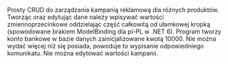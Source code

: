 Prosty CRUD do zarządzania kampanią reklamową dla różnych produktów.
Tworząc oraz edytując dane należy wpisywać wartości zmiennoprzecinkowe oddzielając część całkowitą od ułamkowej kropką (spowodowane brakiem ModelBinding dla pl-PL w .NET 6).
Program tworzy konto bankowe w bazie danych zainicjalizowane kwotą 10000.
Nie można wydać więcej niż się posiada, powoduje to wypisanie odpowiedniego komunikatu.
Nie można edytować wartości kampanii.
